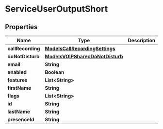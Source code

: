 

# ServiceUserOutputShort

## Properties

Name | Type | Description | Notes
------------ | ------------- | ------------- | -------------
**callRecording** | [**ModelsCallRecordingSettings**](ModelsCallRecordingSettings.md) |  |  [optional]
**doNotDisturb** | [**ModelsVOIPSharedDoNotDisturb**](ModelsVOIPSharedDoNotDisturb.md) |  |  [optional]
**email** | **String** |  |  [optional]
**enabled** | **Boolean** |  |  [optional]
**features** | **List&lt;String&gt;** |  |  [optional]
**firstName** | **String** |  |  [optional]
**flags** | **List&lt;String&gt;** |  |  [optional]
**id** | **String** |  |  [optional]
**lastName** | **String** |  |  [optional]
**presenceId** | **String** |  |  [optional]




